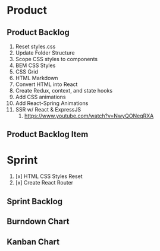 # Product

## Product Backlog

1. Reset styles.css
2. Update Folder Structure
3. Scope CSS styles to components
4. BEM CSS Styles
5. CSS Grid
6. HTML Markdown
7. Convert HTML into React
8. Create Redux, context, and state hooks
9. Add CSS animations
10. Add React-Spring Animations
11. SSR w/ React & ExpressJS
    1. https://www.youtube.com/watch?v=NwyQONeqRXA

## Product Backlog Item

# Sprint

1. [x] HTML CSS Styles Reset
2. [x] Create React Router

## Sprint Backlog

## Burndown Chart

## Kanban Chart
